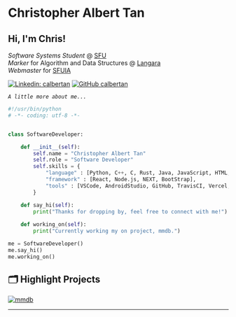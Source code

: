 # Christopher Albert Tan

<h2> Hi, I'm Chris!</h2>
<p>
    <em>Software Systems Student</em> @ <a href="https://www.sfu.ca/">SFU</a>
    <br>    
    <em>Marker</em> for Algorithm and Data Structures @ <a href="https://langara.ca/programs-and-courses/courses/CPSC/1160.html">Langara</a>
    <br>
    <em>Webmaster</em> for <a href="sfuia.com">SFUIA</a>
</p>

[![Linkedin: calbertan](https://img.shields.io/badge/-calbertan-blue?style=flat-square&logo=Linkedin&logoColor=white&link=https://www.linkedin.com/in/thaianebraga/)](https://www.linkedin.com/in/calbertan/)
[![GitHub calbertan](https://img.shields.io/github/followers/calbertan?label=follow&style=social)](https://github.com/calbertan)


*`A little more about me...`*  
```python
#!/usr/bin/python
# -*- coding: utf-8 -*-


class SoftwareDeveloper:

    def __init__(self):
        self.name = "Christopher Albert Tan"
        self.role = "Software Developer"
        self.skills = {
            "language" : [Python, C++, C, Rust, Java, JavaScript, HTML, CSS, Haskell, mySQL],
            "framework" : [React, Node.js, NEXT, BootStrap],
            "tools" : [VSCode, AndroidStudio, GitHub, TravisCI, Vercel, Heroku, Linux, Windows]
        }

    def say_hi(self):
        print("Thanks for dropping by, feel free to connect with me!")
    
    def working_on(self):
        print("Currently working my on project, mmdb.")

me = SoftwareDeveloper()
me.say_hi()
me.working_on()
```

## 🗂️ Highlight Projects

<a href="https://github.com/calbertan/mmdb">
  <img align="center" src="https://github-readme-stats.vercel.app/api/pin/?username=calbertan&repo=mmdb&show_icons=true&line_height=27&title_color=6aa6f8&text_color=8a919a&icon_color=6aa6f8&bg_color=22272e" alt="mmdb" />
</a>

<br>

---
